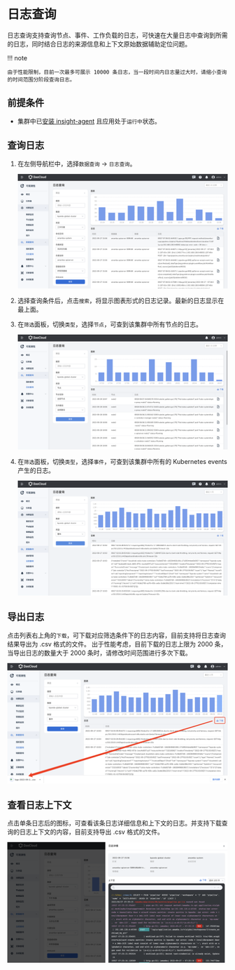 # 日志查询

日志查询支持查询节点、事件、工作负载的日志，可快速在大量日志中查询到所需的日志，同时结合日志的来源信息和上下文原始数据辅助定位问题。

!!! note

    由于性能限制，目前一次最多可展示 10000 条日志，当一段时间内日志量过大时，请缩小查询的时间范围分阶段查询日志。

## 前提条件

- 集群中已[安装 insight-agent](../../06UserGuide/01quickstart/installagent.md) 且应用处于`运行中`状态。

## 查询日志

1. 在左侧导航栏中，选择`数据查询` -> `日志查询`。

    ![日志查询](../../images/log01.png)

2. 选择查询条件后，点击`搜索`，将显示图表形式的日志记录。最新的日志显示在最上面。

3. 在`筛选`面板，切换`类型`，选择`节点`，可查到该集群中所有节点的日志。

    ![日志查询](../../images/log03.png)

4. 在`筛选`面板，切换`类型`，选择`事件`，可查到该集群中所有的 Kubernetes events 产生的日志。

    ![日志查询](../../images/log04.png)

## 导出日志

点击列表右上角的`下载`，可下载对应筛选条件下的日志内容，目前支持将日志查询结果导出为 .csv 格式的文件。
出于性能考虑，目前下载的日志上限为 2000 条，当导出日志的数量大于 2000 条时，请修改时间范围进行多次下载。

![日志查询](../../images/log05.png)

## 查看日志上下文

点击单条日志后的图标，可查看该条日志详细信息和上下文的日志。并支持下载查询的日志上下文的内容，目前支持导出 .csv 格式的文件。

![日志查询](../../images/log02.png)
